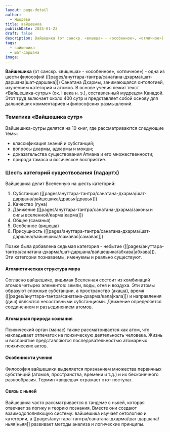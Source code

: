 ```yaml
---
layout: page-detail
author:
  - Яшодеви
title: вайшешика
publishDate: 2025-01-23
draft: false
description: Вайшешика (от санскр. «вишеша» - «особенное», «отличное») - одна из шести даршан Санатана Дхармы, занимающаяся онтологией, изучением категорий и атомов. В основе учения лежит текст «Вайшешика-сутры» (ок. I века н. э.), составленный мудрецом Канадой. Этот труд включает около 400 сутр и представляет собой основу для дальнейших комментариев и философских размышлений.
tags:
  - вайшешика
  - шат-даршана
image:
---
```

**Вайшешика** (от санскр. «вишеша» - «особенное», «отличное») - одна из шести философий ([[pages/ануттара-тантра/санатана-дхарма/шат-даршана|шат-даршана]]) Санатана Дхармы, занимающаяся онтологией, изучением категорий и атомов. В основе учения лежит текст «Вайшешика-сутры» (ок. I века н. э.), составленный мудрецом Канадой. Этот труд включает около 400 сутр и представляет собой основу для дальнейших комментариев и философских размышлений.

### Тематика «Вайшешика сутр»

Вайшешика-сутры делятся на 10 книг, где рассматриваются следующие темы:

- классификация знаний и субстанций;
- вопросы дхармы, адхармы и мокши;
- доказательства существования Атмана и его множественности;
- природа тамаса и йогическое восприятие.

### Шесть категорий существования (падартх)

Вайшешика делит Вселенную на шесть категорий:

1. Субстанция ([[pages/ануттара-тантра/санатана-дхарма/шат-даршана/вайшешика/дравья|дравья]])
2. Качество (гуна)
3. Движение ([[pages/ануттара-тантра/санатана-дхарма/законы и силы вселенной/карма|карма]])
4. Общее (саманья)
5. Особенное (вишеша)
6. Присущность ([[pages/ануттара-тантра/санатана-дхарма/шат-даршана/вайшешика/самавая|самавая]])

Позже была добавлена седьмая категория - небытие ([[pages/ануттара-тантра/санатана-дхарма/шат-даршана/вайшешика/абхава|абхава]]). Эти категории познаваемы, именуемы и реально существуют.

#### Атомистическая структура мира
Согласно вайшешике, видимая Вселенная состоит из комбинаций атомов четырех элементов: земли, воды, огня и воздуха. Эти атомы образуют сложные субстанции, а пространство (акаша), время ([[pages/ануттара-тантра/санатана-дхарма/кала|кала]]) и направления (диш) являются несоставными субстанциями. Движение определяется соединением и разъединением атомов.

#### Атомарная природа сознания
Психический орган (манас) также рассматривается как атом, что накладывает отпечаток на психическую деятельность человека. Жизнь и восприятие представляются последовательностью атомарных психических актов.

#### Особенности учения
Философия вайшешики выделяется признанием множества первичных субстанций (атомов, пространства, времени и т.д.) и их бесконечного разнообразия. Термин «вишеша» отражает этот постулат.

#### Связь с ньяей
Вайшешика часто рассматривается в тандеме с ньяей, которая отвечает за логику и теорию познания. Вместе они создают взаимодополняющую систему: вайшешика изучает онтологию и категории, а [[pages/ануттара-тантра/санатана-дхарма/шат-даршана/ньяя|ньяя]] развивает методы анализа и логические принципы.